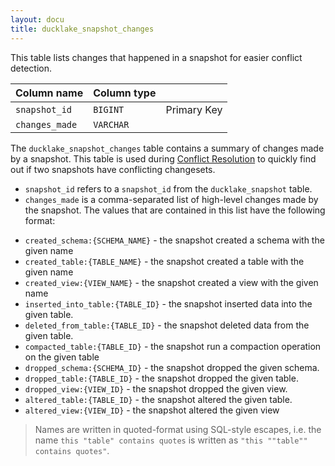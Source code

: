 ```yaml
---
layout: docu
title: ducklake_snapshot_changes
---
```



This table lists changes that happened in a snapshot for easier conflict detection.

| Column name    | Column type |             |
| -------------- | ----------- | ----------- |
| `snapshot_id`  | `BIGINT`    | Primary Key |
| `changes_made` | `VARCHAR`   |             |

The `ducklake_snapshot_changes` table contains a summary of changes made by a snapshot. This table is used during [Conflict Resolution](..) to quickly find out if two snapshots have conflicting changesets.

- `snapshot_id` refers to a `snapshot_id` from the `ducklake_snapshot` table.
- `changes_made` is a comma-separated list of high-level changes made by the snapshot. The values that are contained in this list have the following format:

* `created_schema:{SCHEMA_NAME}` - the snapshot created a schema with the given name
* `created_table:{TABLE_NAME}` - the snapshot created a table with the given name
* `created_view:{VIEW_NAME}` - the snapshot created a view with the given name
* `inserted_into_table:{TABLE_ID}` - the snapshot inserted data into the given table.
* `deleted_from_table:{TABLE_ID}` - the snapshot deleted data from the given table.
* `compacted_table:{TABLE_ID}` - the snapshot run a compaction operation on the given table
* `dropped_schema:{SCHEMA_ID}` - the snapshot dropped the given schema.
* `dropped_table:{TABLE_ID}` - the snapshot dropped the given table.
* `dropped_view:{VIEW_ID}` - the snapshot dropped the given view.
* `altered_table:{TABLE_ID}` - the snapshot altered the given table.
* `altered_view:{VIEW_ID}` - the snapshot altered the given view

> Names are written in quoted-format using SQL-style escapes, i.e. the name `this "table" contains quotes` is written as `"this ""table"" contains quotes"`.
